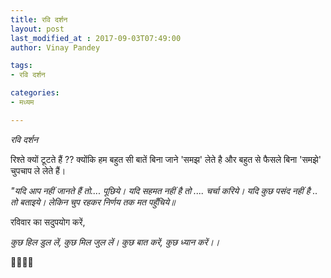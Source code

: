 ```yaml
---
title: रवि दर्शन
layout: post
last_modified_at : 2017-09-03T07:49:00
author: Vinay Pandey

tags:
- रवि दर्शन

categories:
- मध्यम

---
```


*रवि दर्शन*

रिश्ते क्यों टूटते हैं ??
क्योंकि हम बहुत सी बातें बिना जाने 'समझ' लेते है 
और बहुत से फैसले बिना 'समझे' चुपचाप ले लेते हैं। 

_"यदि आप नहीं जानते हैं तो...._
_*पूछिये*।_
_यदि सहमत नहीं है तो ...._
_*चर्चा करिये*।_
_यदि कुछ पसंद नहीं है .. तो_
_*बताइये*।_
_लेकिन चुप रहकर_ 
_*निर्णय तक मत पहुँचिये*॥_
        
रविवार का सदुपयोग करें,

*कुछ हिल डुल लें,*
*कुछ मिल जुल लें।*
*कुछ बात करें,*
*कुछ ध्यान करें।।*

🙏🌷🌷🙏
